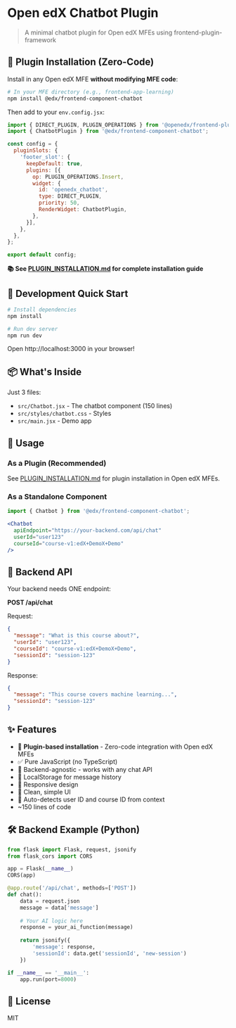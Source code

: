 # Open edX Chatbot Plugin

> A minimal chatbot plugin for Open edX MFEs using frontend-plugin-framework

## 🧩 Plugin Installation (Zero-Code)

Install in any Open edX MFE **without modifying MFE code**:

```bash
# In your MFE directory (e.g., frontend-app-learning)
npm install @edx/frontend-component-chatbot
```

Then add to your `env.config.jsx`:

```javascript
import { DIRECT_PLUGIN, PLUGIN_OPERATIONS } from '@openedx/frontend-plugin-framework';
import { ChatbotPlugin } from '@edx/frontend-component-chatbot';

const config = {
  pluginSlots: {
    'footer_slot': {
      keepDefault: true,
      plugins: [{
        op: PLUGIN_OPERATIONS.Insert,
        widget: {
          id: 'openedx_chatbot',
          type: DIRECT_PLUGIN,
          priority: 50,
          RenderWidget: ChatbotPlugin,
        },
      }],
    },
  },
};

export default config;
```

**📚 See [PLUGIN_INSTALLATION.md](./PLUGIN_INSTALLATION.md) for complete installation guide**

## 🚀 Development Quick Start

```bash
# Install dependencies
npm install

# Run dev server
npm run dev
```

Open http://localhost:3000 in your browser!

## 📦 What's Inside

Just 3 files:
- `src/Chatbot.jsx` - The chatbot component (150 lines)
- `src/styles/chatbot.css` - Styles
- `src/main.jsx` - Demo app

## 🔌 Usage

### As a Plugin (Recommended)

See [PLUGIN_INSTALLATION.md](./PLUGIN_INSTALLATION.md) for plugin installation in Open edX MFEs.

### As a Standalone Component

```jsx
import { Chatbot } from '@edx/frontend-component-chatbot';

<Chatbot
  apiEndpoint="https://your-backend.com/api/chat"
  userId="user123"
  courseId="course-v1:edX+DemoX+Demo"
/>
```

## 📡 Backend API

Your backend needs ONE endpoint:

**POST /api/chat**

Request:
```json
{
  "message": "What is this course about?",
  "userId": "user123",
  "courseId": "course-v1:edX+DemoX+Demo",
  "sessionId": "session-123"
}
```

Response:
```json
{
  "message": "This course covers machine learning...",
  "sessionId": "session-123"
}
```

## ✨ Features

- 🧩 **Plugin-based installation** - Zero-code integration with Open edX MFEs
- ✅ Pure JavaScript (no TypeScript)
- 🔌 Backend-agnostic - works with any chat API
- 💾 LocalStorage for message history
- 📱 Responsive design
- 🎨 Clean, simple UI
- 🔧 Auto-detects user ID and course ID from context
- ~150 lines of code

## 🛠️ Backend Example (Python)

```python
from flask import Flask, request, jsonify
from flask_cors import CORS

app = Flask(__name__)
CORS(app)

@app.route('/api/chat', methods=['POST'])
def chat():
    data = request.json
    message = data['message']
    
    # Your AI logic here
    response = your_ai_function(message)
    
    return jsonify({
        'message': response,
        'sessionId': data.get('sessionId', 'new-session')
    })

if __name__ == '__main__':
    app.run(port=8000)
```

## 📝 License

MIT
